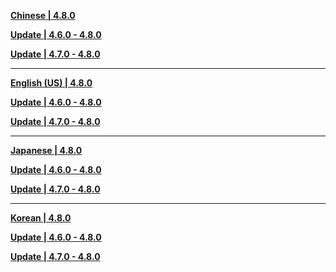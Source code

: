 **[Chinese | 4.8.0](https://autopatchhk.yuanshen.com/client_app/download/pc_zip/20240705190845_sEVV7ebRBuMrOheE/Audio_Chinese_4.8.0.zip)**

**[Update | 4.6.0 - 4.8.0](https://autopatchhk.yuanshen.com/client_app/update/hk4e_global/audio_zh-cn_4.6.0_4.8.0_hdiff_TqEURkOKyCJnpLhD.zip)**

**[Update | 4.7.0 - 4.8.0](https://autopatchhk.yuanshen.com/client_app/update/hk4e_global/audio_zh-cn_4.7.0_4.8.0_hdiff_XunTGFzRehXbdfBM.zip)**

---

**[English (US) | 4.8.0](https://autopatchhk.yuanshen.com/client_app/download/pc_zip/20240705190845_sEVV7ebRBuMrOheE/Audio_English(US)_4.8.0.zip)**

**[Update | 4.6.0 - 4.8.0](https://autopatchhk.yuanshen.com/client_app/update/hk4e_global/audio_en-us_4.6.0_4.8.0_hdiff_AFapvvrqGdvNUglt.zip)**

**[Update | 4.7.0 - 4.8.0](https://autopatchhk.yuanshen.com/client_app/update/hk4e_global/audio_en-us_4.7.0_4.8.0_hdiff_iRPQrRliVLmISmPj.zip)**

---

**[Japanese | 4.8.0](https://autopatchhk.yuanshen.com/client_app/download/pc_zip/20240705190845_sEVV7ebRBuMrOheE/Audio_Japanese_4.8.0.zip)**

**[Update | 4.6.0 - 4.8.0](https://autopatchhk.yuanshen.com/client_app/update/hk4e_global/audio_ja-jp_4.6.0_4.8.0_hdiff_jcwUMAzUnBmCDrEt.zip)**

**[Update | 4.7.0 - 4.8.0](https://autopatchhk.yuanshen.com/client_app/update/hk4e_global/audio_ja-jp_4.7.0_4.8.0_hdiff_TpngPXQdYNIqGmBB.zip)**

---

**[Korean | 4.8.0](https://autopatchhk.yuanshen.com/client_app/download/pc_zip/20240705190845_sEVV7ebRBuMrOheE/Audio_Korean_4.8.0.zip)**

**[Update | 4.6.0 - 4.8.0](https://autopatchhk.yuanshen.com/client_app/update/hk4e_global/audio_ko-kr_4.6.0_4.8.0_hdiff_dDPSxPwdcwUcIMsl.zip)**

**[Update | 4.7.0 - 4.8.0](https://autopatchhk.yuanshen.com/client_app/update/hk4e_global/audio_ko-kr_4.7.0_4.8.0_hdiff_VAmyxLulAOgLBfEQ.zip)**

